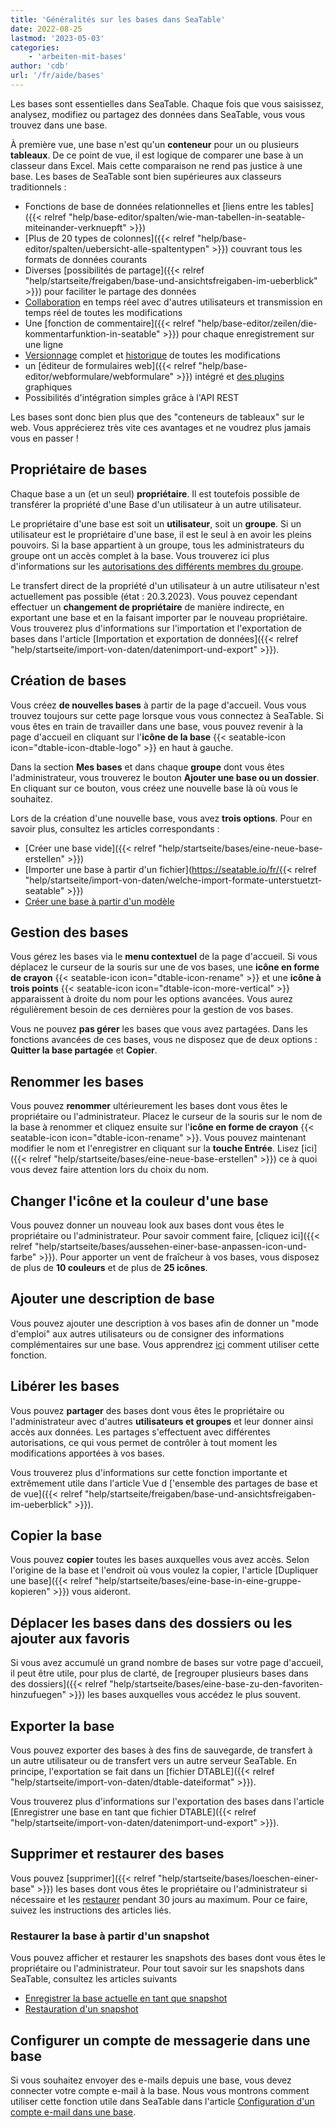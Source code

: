 ```yaml
---
title: 'Généralités sur les bases dans SeaTable'
date: 2022-08-25
lastmod: '2023-05-03'
categories:
    - 'arbeiten-mit-bases'
author: 'cdb'
url: '/fr/aide/bases'
---
```


Les bases sont essentielles dans SeaTable. Chaque fois que vous saisissez, analysez, modifiez ou partagez des données dans SeaTable, vous vous trouvez dans une base.

À première vue, une base n'est qu'un **conteneur** pour un ou plusieurs **tableaux**. De ce point de vue, il est logique de comparer une base à un classeur dans Excel. Mais cette comparaison ne rend pas justice à une base. Les bases de SeaTable sont bien supérieures aux classeurs traditionnels :

- Fonctions de base de données relationnelles et [liens entre les tables]({{< relref "help/base-editor/spalten/wie-man-tabellen-in-seatable-miteinander-verknuepft" >}})
- [Plus de 20 types de colonnes]({{< relref "help/base-editor/spalten/uebersicht-alle-spaltentypen" >}}) couvrant tous les formats de données courants
- Diverses [possibilités de partage]({{< relref "help/startseite/freigaben/base-und-ansichtsfreigaben-im-ueberblick" >}}) pour faciliter le partage des données
- [Collaboration](https://seatable.io/fr/docs/seatable-nutzen/zusammenarbeit/) en temps réel avec d'autres utilisateurs et transmission en temps réel de toutes les modifications
- Une [fonction de commentaire]({{< relref "help/base-editor/zeilen/die-kommentarfunktion-in-seatable" >}}) pour chaque enregistrement sur une ligne
- [Versionnage](https://seatable.io/fr/docs/historie-und-versionen/moeglichkeiten-der-datenwiederherstellung/) complet et [historique](https://seatable.io/fr/docs/historie-und-versionen/historie-und-logs/) de toutes les modifications
- un [éditeur de formulaires web]({{< relref "help/base-editor/webformulare/webformulare" >}}) intégré et [des plugins](https://seatable.io/fr/docs/seatable-nutzen/ansichten/) graphiques
- Possibilités d'intégration simples grâce à l'API REST

Les bases sont donc bien plus que des "conteneurs de tableaux" sur le web. Vous apprécierez très vite ces avantages et ne voudrez plus jamais vous en passer !

## Propriétaire de bases

Chaque base a un (et un seul) **propriétaire**. Il est toutefois possible de transférer la propriété d'une Base d'un utilisateur à un autre utilisateur.

Le propriétaire d'une base est soit un **utilisateur**, soit un **groupe**. Si un utilisateur est le propriétaire d'une base, il est le seul à en avoir les pleins pouvoirs. Si la base appartient à un groupe, tous les administrateurs du groupe ont un accès complet à la base. Vous trouverez ici plus d'informations sur les [autorisations des différents membres du groupe](https://seatable.io/fr/docs/arbeiten-mit-gruppen/gruppenmitglieder-und-ihre-berechtigungen/).

Le transfert direct de la propriété d'un utilisateur à un autre utilisateur n'est actuellement pas possible (état : 20.3.2023). Vous pouvez cependant effectuer un **changement de propriétaire** de manière indirecte, en exportant une base et en la faisant importer par le nouveau propriétaire. Vous trouverez plus d'informations sur l'importation et l'exportation de bases dans l'article [Importation et exportation de données]({{< relref "help/startseite/import-von-daten/datenimport-und-export" >}}).

## Création de bases

Vous créez **de nouvelles bases** à partir de la page d'accueil. Vous vous trouvez toujours sur cette page lorsque vous vous connectez à SeaTable. Si vous êtes en train de travailler dans une base, vous pouvez revenir à la page d'accueil en cliquant sur l'**icône de la base** {{< seatable-icon icon="dtable-icon-dtable-logo" >}} en haut à gauche.

Dans la section **Mes bases** et dans chaque **groupe** dont vous êtes l'administrateur, vous trouverez le bouton **Ajouter une base ou un dossier**. En cliquant sur ce bouton, vous créez une nouvelle base là où vous le souhaitez.

Lors de la création d'une nouvelle base, vous avez **trois options**. Pour en savoir plus, consultez les articles correspondants :

- [Créer une base vide]({{< relref "help/startseite/bases/eine-neue-base-erstellen" >}})
- [Importer une base à partir d'un fichier](https://seatable.io/fr/{{< relref "help/startseite/import-von-daten/welche-import-formate-unterstuetzt-seatable" >}})
- [Créer une base à partir d'un modèle](https://seatable.io/fr/docs/arbeiten-mit-bases/anlegen-einer-base-mithilfe-einer-vorlage/)

## Gestion des bases

Vous gérez les bases via le **menu contextuel** de la page d'accueil. Si vous déplacez le curseur de la souris sur une de vos bases, une **icône en forme de crayon** {{< seatable-icon icon="dtable-icon-rename" >}} et une **icône à trois points** {{< seatable-icon icon="dtable-icon-more-vertical" >}} apparaissent à droite du nom pour les options avancées. Vous aurez régulièrement besoin de ces dernières pour la gestion de vos bases.

Vous ne pouvez **pas gérer** les bases que vous avez partagées. Dans les fonctions avancées de ces bases, vous ne disposez que de deux options : **Quitter la base partagée** et **Copier**.

## Renommer les bases

Vous pouvez **renommer** ultérieurement les bases dont vous êtes le propriétaire ou l'administrateur. Placez le curseur de la souris sur le nom de la base à renommer et cliquez ensuite sur l'**icône en forme de crayon** {{< seatable-icon icon="dtable-icon-rename" >}}. Vous pouvez maintenant modifier le nom et l'enregistrer en cliquant sur la **touche Entrée**. Lisez [ici]({{< relref "help/startseite/bases/eine-neue-base-erstellen" >}}) ce à quoi vous devez faire attention lors du choix du nom.

## Changer l'icône et la couleur d'une base

Vous pouvez donner un nouveau look aux bases dont vous êtes le propriétaire ou l'administrateur. Pour savoir comment faire, [cliquez ici]({{< relref "help/startseite/bases/aussehen-einer-base-anpassen-icon-und-farbe" >}}). Pour apporter un vent de fraîcheur à vos bases, vous disposez de plus de **10 couleurs** et de plus de **25 icônes**.

## Ajouter une description de base

Vous pouvez ajouter une description à vos bases afin de donner un "mode d'emploi" aux autres utilisateurs ou de consigner des informations complémentaires sur une base. Vous apprendrez [ici](https://seatable.io/fr/docs/arbeiten-mit-bases/wie-man-einer-base-eine-beschreibung-hinzufuegt/) comment utiliser cette fonction.

## Libérer les bases

Vous pouvez **partager** des bases dont vous êtes le propriétaire ou l'administrateur avec d'autres **utilisateurs et groupes** et leur donner ainsi accès aux données. Les partages s'effectuent avec différentes autorisations, ce qui vous permet de contrôler à tout moment les modifications apportées à vos bases.

Vous trouverez plus d'informations sur cette fonction importante et extrêmement utile dans l'article Vue d ['ensemble des partages de base et de vue]({{< relref "help/startseite/freigaben/base-und-ansichtsfreigaben-im-ueberblick" >}}).

## Copier la base

Vous pouvez **copier** toutes les bases auxquelles vous avez accès. Selon l'origine de la base et l'endroit où vous voulez la copier, l'article [Dupliquer une base]({{< relref "help/startseite/bases/eine-base-in-eine-gruppe-kopieren" >}}) vous aideront.

## Déplacer les bases dans des dossiers ou les ajouter aux favoris

Si vous avez accumulé un grand nombre de bases sur votre page d'accueil, il peut être utile, pour plus de clarté, de [regrouper plusieurs bases dans des dossiers]({{< relref "help/startseite/bases/eine-base-zu-den-favoriten-hinzufuegen" >}}) les bases auxquelles vous accédez le plus souvent.

## Exporter la base

Vous pouvez exporter des bases à des fins de sauvegarde, de transfert à un autre utilisateur ou de transfert vers un autre serveur SeaTable. En principe, l'exportation se fait dans un [fichier DTABLE]({{< relref "help/startseite/import-von-daten/dtable-dateiformat" >}}).

Vous trouverez plus d'informations sur l'exportation des bases dans l'article [Enregistrer une base en tant que fichier DTABLE]({{< relref "help/startseite/import-von-daten/datenimport-und-export" >}}).

## Supprimer et restaurer des bases

Vous pouvez [supprimer]({{< relref "help/startseite/bases/loeschen-einer-base" >}}) les bases dont vous êtes le propriétaire ou l'administrateur si nécessaire et les [restaurer](https://seatable.io/fr/docs/historie-und-versionen/eine-geloeschte-base-wiederherstellen/) pendant 30 jours au maximum. Pour ce faire, suivez les instructions des articles liés.

### Restaurer la base à partir d'un snapshot

Vous pouvez afficher et restaurer les snapshots des bases dont vous êtes le propriétaire ou l'administrateur. Pour tout savoir sur les snapshots dans SeaTable, consultez les articles suivants

- [Enregistrer la base actuelle en tant que snapshot](https://seatable.io/fr/docs/historie-und-versionen/speichern-der-aktuellen-base-als-snapshot/)
- [Restauration d'un snapshot](https://seatable.io/fr/docs/historie-und-versionen/wiederherstellung-eines-snapshots/)

## Configurer un compte de messagerie dans une base

Si vous souhaitez envoyer des e-mails depuis une base, vous devez connecter votre compte e-mail à la base. Nous vous montrons comment utiliser cette fonction utile dans SeaTable dans l'article [Configuration d'un compte e-mail dans une base](https://seatable.io/fr/docs/arbeiten-mit-bases/einrichtung-eines-e-mail-kontos-in-einer-base/).
